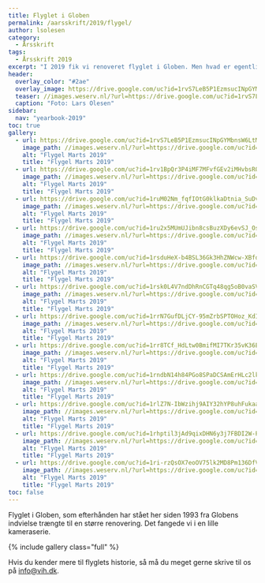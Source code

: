 ```yaml
---
title: Flyglet i Globen
permalink: /aarsskrift/2019/flygel/
author: lsolesen
category:
  - Årsskrift
tags:
  - Årsskrift 2019
excerpt: "I 2019 fik vi renoveret flyglet i Globen. Men hvad er egentlig historien bag flyglet, som hver morgen spiller til morgensamling for eleverne?"
header:
  overlay_color: "#2ae"
  overlay_image: https://drive.google.com/uc?id=1rvS7LeB5P1EzmsucINpGYMbnsW6LtMjy
  teaser: //images.weserv.nl/?url=https://drive.google.com/uc?id=1rvS7LeB5P1EzmsucINpGYMbnsW6LtMjy&w=400
  caption: "Foto: Lars Olesen"
sidebar:
  nav: "yearbook-2019"
toc: true
gallery:
  - url: https://drive.google.com/uc?id=1rvS7LeB5P1EzmsucINpGYMbnsW6LtMjy
    image_path: //images.weserv.nl/?url=https://drive.google.com/uc?id=1rvS7LeB5P1EzmsucINpGYMbnsW6LtMjy&w=400
    alt: "Flygel Marts 2019"
    title: "Flygel Marts 2019"
  - url: https://drive.google.com/uc?id=1rv1BpQr3P4iMF7MFvfGEv2iMHvbsROzM
    image_path: //images.weserv.nl/?url=https://drive.google.com/uc?id=1rv1BpQr3P4iMF7MFvfGEv2iMHvbsROzM&w=400
    alt: "Flygel Marts 2019"
    title: "Flygel Marts 2019"
  - url: https://drive.google.com/uc?id=1ruM02Nm_fqfIOtG0klkaDtnia_SuDvmj
    image_path: //images.weserv.nl/?url=https://drive.google.com/uc?id=1ruM02Nm_fqfIOtG0klkaDtnia_SuDvmj&w=400
    alt: "Flygel Marts 2019"
    title: "Flygel Marts 2019"
  - url: https://drive.google.com/uc?id=1ru2x5MUmUJibn8csBuzXDy6evSJ_OsF6
    image_path: //images.weserv.nl/?url=https://drive.google.com/uc?id=1ru2x5MUmUJibn8csBuzXDy6evSJ_OsF6&w=400
    alt: "Flygel Marts 2019"
    title: "Flygel Marts 2019"
  - url: https://drive.google.com/uc?id=1rsduHeX-b4BSL36Gk3HhZNWcw-XBfdz_
    image_path: //images.weserv.nl/?url=https://drive.google.com/uc?id=1rsduHeX-b4BSL36Gk3HhZNWcw-XBfdz_&w=400
    alt: "Flygel Marts 2019"
    title: "Flygel Marts 2019"
  - url: https://drive.google.com/uc?id=1rsk0L4V7ndDhRnCGTq48qg5oB0vaSVaa
    image_path: //images.weserv.nl/?url=https://drive.google.com/uc?id=1rsk0L4V7ndDhRnCGTq48qg5oB0vaSVaa&w=400
    alt: "Flygel Marts 2019"
    title: "Flygel Marts 2019"
  - url: https://drive.google.com/uc?id=1rrN7GufDLjCY-95mZrbSPTOHoz_KdIU4
    image_path: //images.weserv.nl/?url=https://drive.google.com/uc?id=1rrN7GufDLjCY-95mZrbSPTOHoz_KdIU4&w=400
    alt: "Flygel Marts 2019"
    title: "Flygel Marts 2019"
  - url: https://drive.google.com/uc?id=1rr8TCf_HdLtw0BmifMI7TKr35vK36EVf
    image_path: //images.weserv.nl/?url=https://drive.google.com/uc?id=1rr8TCf_HdLtw0BmifMI7TKr35vK36EVf&w=400
    alt: "Flygel Marts 2019"
    title: "Flygel Marts 2019"
  - url: https://drive.google.com/uc?id=1rndbN14h84PGo8SPaDCSAmErHLc2lk5G
    image_path: //images.weserv.nl/?url=https://drive.google.com/uc?id=1rndbN14h84PGo8SPaDCSAmErHLc2lk5G&w=400
    alt: "Flygel Marts 2019"
    title: "Flygel Marts 2019"
  - url: https://drive.google.com/uc?id=1rlZ7N-IbWzihj9AIY32hYP8uhFukaa2Q
    image_path: //images.weserv.nl/?url=https://drive.google.com/uc?id=1rlZ7N-IbWzihj9AIY32hYP8uhFukaa2Q&w=400&h=267&fit=cover
    alt: "Flygel Marts 2019"
    title: "Flygel Marts 2019"
  - url: https://drive.google.com/uc?id=1rhptil3jAd9qixDHN6y3j7FBDI2W-PQ0
    image_path: //images.weserv.nl/?url=https://drive.google.com/uc?id=1rhptil3jAd9qixDHN6y3j7FBDI2W-PQ0&w=400
    alt: "Flygel Marts 2019"
    title: "Flygel Marts 2019"
  - url: https://drive.google.com/uc?id=1ri-rzQsOX7eoOV75lk2MD8Pm136DfVin
    image_path: //images.weserv.nl/?url=https://drive.google.com/uc?id=1ri-rzQsOX7eoOV75lk2MD8Pm136DfVin&w=400
    alt: "Flygel Marts 2019"
    title: "Flygel Marts 2019"
toc: false
---
```


Flyglet i Globen, som efterhånden har stået her siden 1993 fra Globens indvielse trængte til en større renovering. Det fangede vi i en lille kameraserie.

{% include gallery class="full" %}

Hvis du kender mere til flyglets historie, så må du meget gerne skrive til os på info@vih.dk.
